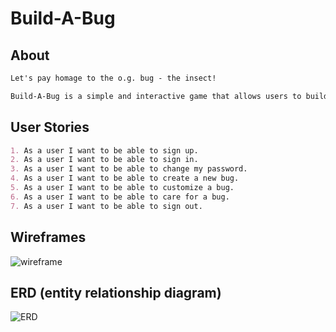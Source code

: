 

# Build-A-Bug

## About

```md
Let's pay homage to the o.g. bug - the insect!

Build-A-Bug is a simple and interactive game that allows users to build and care for a bug. Take a break from the bugs in your code and Build-A-Bug instead.  
```

## User Stories

```md
1. As a user I want to be able to sign up.
2. As a user I want to be able to sign in.
3. As a user I want to be able to change my password.
4. As a user I want to be able to create a new bug.
5. As a user I want to be able to customize a bug.
6. As a user I want to be able to care for a bug.
7. As a user I want to be able to sign out.
```

## Wireframes

![wireframe](https://i.imgur.com/SEbF2gW.png)


## ERD (entity relationship diagram)

![ERD](https://i.imgur.com/YzHSppG.png)
